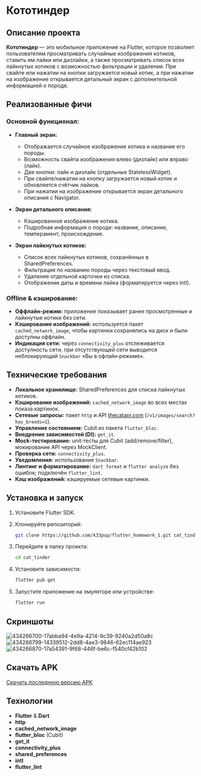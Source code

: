 # Кототиндер

## Описание проекта

**Кототиндер** — это мобильное приложение на Flutter, которое позволяет пользователям просматривать случайные изображения котиков, ставить им лайки или дизлайки, а также просматривать список всех лайкнутых котиков с возможностью фильтрации и удаления. При свайпе или нажатии на кнопки загружается новый котик, а при нажатии на изображение открывается детальный экран с дополнительной информацией о породе.

## Реализованные фичи

### Основной функционал:

* **Главный экран:**

    * Отображается случайное изображение котика и название его породы.
    * Возможность свайпа изображения влево (дизлайк) или вправо (лайк).
    * Две кнопки: лайк и дизлайк (отдельные StatelessWidget).
    * При свайпе/нажатии на кнопку загружается новый котик и обновляется счётчик лайков.
    * При нажатии на изображение открывается экран детального описания с Navigator.

* **Экран детального описания:**

    * Кэшированное изображение котика.
    * Подробная информация о породе: название, описание, темперамент, происхождение.

* **Экран лайкнутых котиков:**

    * Список всех лайкнутых котиков, сохранённых в SharedPreferences.
    * Фильтрация по названию породы через текстовый ввод.
    * Удаление отдельной карточки из списка.
    * Отображение даты и времени лайка (форматируется через intl).

### Offline & кэширование:

* **Оффлайн-режим:** приложение показывает ранее просмотренные и лайкнутые котики без сети.
* **Кэширование изображений:** используется пакет `cached_network_image`, чтобы картинки сохранялись на диск и были доступны оффлайн.
* **Индикация сети:** через `connectivity_plus` отслеживается доступность сети, при отсутствующей сети выводится неблокирующий `Snackbar` «Вы в офлайн‑режиме».

## Технические требования

* **Локальное хранилище:** SharedPreferences для списка лайкнутых котиков.
* **Кэширование изображений:** `cached_network_image` во всех местах показа картинок.
* **Сетевые запросы:** пакет `http` и API [thecatapi.com](https://thecatapi.com) (`/v1/images/search?has_breeds=1`).
* **Управление состоянием:** Cubit из пакета `flutter_bloc`.
* **Внедрение зависимостей (DI):** `get_it`.
* **Mock‑тестирование:** unit‑тесты для Cubit (add/remove/filter), мокирование API через MockClient.
* **Проверка сети:** `connectivity_plus`.
* **Уведомления:** использование `Snackbar`.
* **Линтинг и форматирование:** `dart format` и `flutter analyze` без ошибок; подключён `flutter_lint`.
* **Кэш изображений:** кэшируемые сетевые картинки.

## Установка и запуск

1. Установите Flutter SDK.
2. Клонируйте репозиторий:

   ```bash
   git clone https://github.com/k33pup/flutter_homework_1.git cat_tinder
   ```
3. Перейдите в папку проекта:

   ```bash
   cd cat_tinder
   ```
4. Установите зависимости:

   ```bash
   flutter pub get
   ```
5. Запустите приложение на эмуляторе или устройстве:

   ```bash
   flutter run
   ```

## Скриншоты
![434266700-17abba94-4e9a-4214-9c39-9240a2d50a8c](https://github.com/user-attachments/assets/13573eb5-5935-493a-88bd-cddb1ed76884)
![434266799-14339512-2dd8-4ae3-9846-62ec114ae923](https://github.com/user-attachments/assets/cfaa4441-5576-4b36-8ec9-70159399c223)
![434266870-17a54391-9f68-446f-be6c-f540cf42b102](https://github.com/user-attachments/assets/62e60bf2-8a1d-4232-9ed1-ad35f9af3c5d)

## Скачать APK
[Скачать последнюю версию APK](https://github.com/k33pup/flutter_homework_1/releases/tag/v1.0.2)

## Технологии

* **Flutter** & **Dart**
* **http**
* **cached\_network\_image**
* **flutter\_bloc** (Cubit)
* **get\_it**
* **connectivity\_plus**
* **shared\_preferences**
* **intl**
* **flutter\_lint**
